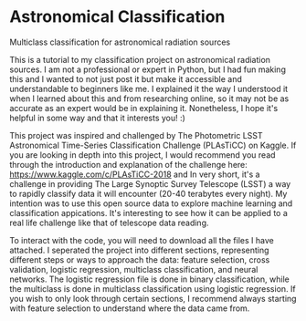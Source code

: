 # Astronomical Classification
Multiclass classification for astronomical radiation sources 

This is a tutorial to my classification project on astronomical radiation sources. I am not a professional or expert in Python, but I had fun making this and I wanted to not just post it but make it accessible and understandable to beginners like me. I explained it the way I understood it when I learned about this and from researching online, so it may not be as accurate as an expert would be in explaining it. Nonetheless, I hope it's helpful in some way and that it interests you! :)

This project was inspired and challenged by The Photometric LSST Astronomical Time-Series Classification Challenge (PLAsTiCC) on Kaggle. If you are looking in depth into this project, I would recommend you read through the introduction and explanation of the challenge here: https://www.kaggle.com/c/PLAsTiCC-2018 and 
In very short, it's a challenge in providing The Large Synoptic Survey Telescope (LSST) a way to rapidly classify data it will encounter (20-40 terabytes every night). My intention was to use this open source data to explore machine learning and classification appications. It's interesting to see how it can be applied to a real life challenge like that of telescope data reading. 

To interact with the code, you will need to download all the files I have attached. 
I seperated the project into different sections, representing different steps or ways to approach the data: feature selection, cross validation, logistic regression, multiclass classification, and neural networks. The logistic regression file is done in binary classification, while the multiclass is done in multiclass classification using logistic regression. If you wish to only look through certain sections, I recommend always starting with feature selection to understand where the data came from. 
